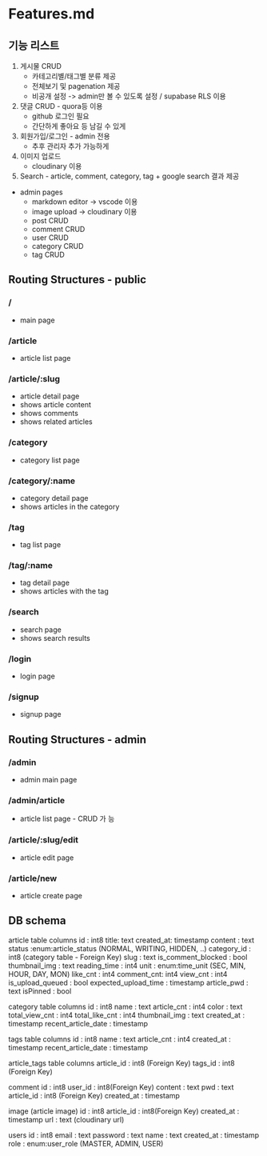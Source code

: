 # Features.md

## 기능 리스트

1. 게시물 CRUD
    - 카테고리별/태그별 분류 제공
    - 전체보기 및 pagenation 제공
    - 비공개 설정 -> admin만 볼 수 있도록 설정 / supabase RLS 이용
2. 댓글 CRUD - quora등 이용
    - github 로그인 필요
    - 간단하게 좋아요 등 남길 수 있게
3. 회원가입/로그인 - admin 전용
    - 추후 관리자 추가 가능하게
4. 이미지 업로드
    - cloudinary 이용
5. Search - article, comment, category, tag + google search 결과 제공

- admin pages
    - markdown editor -> vscode 이용
    - image upload -> cloudinary 이용
    - post CRUD
    - comment CRUD
    - user CRUD
    - category CRUD
    - tag CRUD

## Routing Structures - public

### /
- main page

### /article
- article list page

### /article/:slug
- article detail page
- shows article content
- shows comments
- shows related articles

### /category
- category list page

### /category/:name
- category detail page
- shows articles in the category

### /tag
- tag list page

### /tag/:name
- tag detail page
- shows articles with the tag

### /search
- search page
- shows search results

### /login
- login page

### /signup
- signup page

## Routing Structures - admin

### /admin
- admin main page

### /admin/article
- article list page - CRUD 가
능
### /article/:slug/edit
- article edit page

### /article/new
- article create page




## DB schema
article table columns
id : int8
title: text
created_at: timestamp
content : text
status :enum:article_status (NORMAL, WRITING, HIDDEN, ..)
category_id : int8 (category table - Foreign Key)
slug : text
is_comment_blocked : bool
thumbnail_img : text
reading_time : int4
unit : enum:time_unit (SEC, MIN, HOUR, DAY, MON)
like_cnt : int4
comment_cnt: int4
view_cnt : int4
is_upload_queued : bool
expected_upload_time : timestamp
article_pwd : text
isPinned : bool


category table columns
id : int8
name : text
article_cnt : int4
color : text
total_view_cnt : int4
total_like_cnt : int4
thumbnail_img : text
created_at : timestamp
recent_article_date : timestamp

tags table columns
id : int8
name : text
article_cnt : int4
created_at : timestamp
recent_article_date : timestamp

article_tags table columns
article_id : int8 (Foreign Key)
tags_id : int8 (Foreign Key)

comment
id : int8
user_id : int8(Foreign Key)
content : text
pwd : text
article_id : int8 (Foreign Key)
created_at : timestamp

image (article image)
id : int8
article_id : int8(Foreign Key)
created_at : timestamp
url : text (cloudinary url)

users
id : int8
email : text
password : text
name : text
created_at : timestamp
role : enum:user_role (MASTER, ADMIN, USER)
